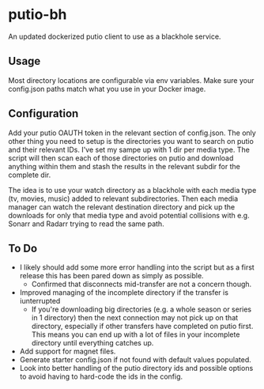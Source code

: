 # putio-bh
An updated dockerized putio client to use as a blackhole service.

## Usage

Most directory locations are configurable via env variables. Make sure your config.json paths match what you use in your Docker image.

## Configuration

Add your putio OAUTH token in the relevant section of config.json. The only other thing you need to setup is the directories you want to search on putio and their relevant IDs. I've set my sampe up with 1 dir per media type. The script will then scan each of those directories on putio and download anything within them and stash the results in the relevant subdir for the complete dir.

The idea is to use your watch directory as a blackhole with each media type (tv, movies, music) added to relevant subdirectories. Then each media manager can watch the relevant destination directory and pick up the downloads for only that media type and avoid potential collisions with e.g. Sonarr and Radarr trying to read the same path.

## To Do

* I likely should add some more error handling into the script but as a first release this has been pared down as simply as possible.
  * Confirmed that disconnects mid-transfer are not a concern though.
* Improved managing of the incomplete directory if the transfer is iunterrupted
  * If you're downloading big directories (e.g. a whole season or series in 1 directory) then the next connection may not pick up on that directory, especially if other transfers have completed on putio first. This means you can end up with a lot of files in your incomplete directory until everything catches up.
* Add support for magnet files.
* Generate starter config.json if not found with default values populated.
* Look into better handling of the putio directory ids and possible options to avoid having to hard-code the ids in the config.
